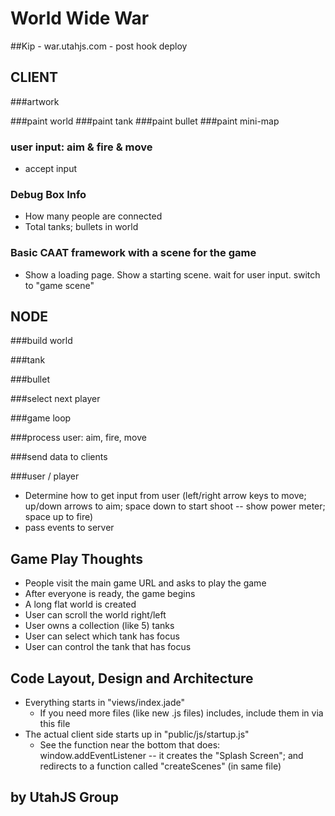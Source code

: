 # World Wide War

##Kip - war.utahjs.com - post hook deploy


## CLIENT

###artwork

###paint world
###paint tank
###paint bullet
###paint mini-map

### user input: aim & fire & move
* accept input

### Debug Box Info
* How many people are connected
* Total tanks; bullets in world

### Basic CAAT framework with a scene for the game
* Show a loading page. Show a starting scene.  wait for user input. switch to "game scene"



## NODE

###build world

###tank

###bullet

###select next player

###game loop

###process user: aim, fire, move

###send data to clients

###user / player
* Determine how to get input from user (left/right arrow keys to move; up/down arrows to aim; space down to start shoot -- show power meter; space up to fire)
* pass events to server

## Game Play Thoughts
* People visit the main game URL and asks to play the game
* After everyone is ready, the game begins
* A long flat world is created
* User can scroll the world right/left
* User owns a collection (like 5) tanks
* User can select which tank has focus
* User can control the tank that has focus


## Code Layout, Design and Architecture 
* Everything starts in "views/index.jade"
  * If you need more files (like new .js files) includes, include them in via this file
* The actual client side starts up in "public/js/startup.js"
  * See the function near the bottom that does: window.addEventListener -- it creates the "Splash Screen"; and redirects to a function called "createScenes" (in same file)


## by UtahJS Group

